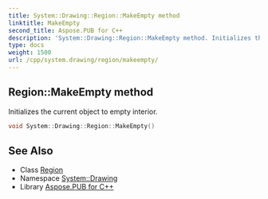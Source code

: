 ```yaml
---
title: System::Drawing::Region::MakeEmpty method
linktitle: MakeEmpty
second_title: Aspose.PUB for C++
description: 'System::Drawing::Region::MakeEmpty method. Initializes the current object to empty interior in C++.'
type: docs
weight: 1500
url: /cpp/system.drawing/region/makeempty/
---
```

## Region::MakeEmpty method


Initializes the current object to empty interior.

```cpp
void System::Drawing::Region::MakeEmpty()
```

## See Also

* Class [Region](../)
* Namespace [System::Drawing](../../)
* Library [Aspose.PUB for C++](../../../)
